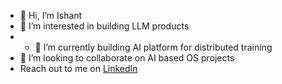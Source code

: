 - 👋 Hi, I’m Ishant
- 👀 I’m interested in building LLM products
- - 🌱 I’m currently building AI platform for distributed training
- 💞️ I’m looking to collaborate on AI based OS projects
- Reach out to me on [LinkedIn](https://www.linkedin.com/in/mrinalhaloi/) 
<!---
n30110/n30110 is a ✨ special ✨ repository because its `README.md` (this file) appears on your GitHub profile.
You can click the Preview link to take a look at your changes.
--->
